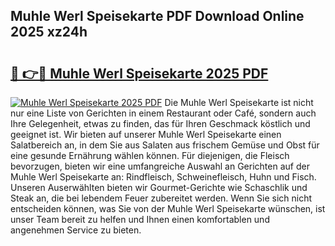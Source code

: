 ## Muhle Werl Speisekarte PDF Download Online 2025 xz24h

# <h2><a href="http://gcaclf.nevu.top/?p=Muhle+Werl+Speisekarte">🔗 👉🔴 Muhle Werl Speisekarte 2025 PDF</a></h2>

[![Muhle Werl Speisekarte 2025 PDF](https://i.imgur.com/dBaPXMq.png)](http://gcaclf.nevu.top/?p=Muhle+Werl+Speisekarte)
Die Muhle Werl Speisekarte ist nicht nur eine Liste von Gerichten in einem Restaurant oder Café, sondern auch Ihre Gelegenheit, etwas zu finden, das für Ihren Geschmack köstlich und geeignet ist. Wir bieten auf unserer Muhle Werl Speisekarte einen Salatbereich an, in dem Sie aus Salaten aus frischem Gemüse und Obst für eine gesunde Ernährung wählen können. Für diejenigen, die Fleisch bevorzugen, bieten wir eine umfangreiche Auswahl an Gerichten auf der Muhle Werl Speisekarte an: Rindfleisch, Schweinefleisch, Huhn und Fisch. Unseren Auserwählten bieten wir Gourmet-Gerichte wie Schaschlik und Steak an, die bei lebendem Feuer zubereitet werden. Wenn Sie sich nicht entscheiden können, was Sie von der Muhle Werl Speisekarte wünschen, ist unser Team bereit zu helfen und Ihnen einen komfortablen und angenehmen Service zu bieten.
